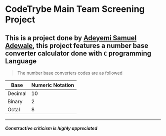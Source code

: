 # CodeTrybe Main Team Screening Project

This is a project done by [Adeyemi Samuel
Adewale](https://www.github.com/Samfrodo9), this project features a number base
converter calculator done with `C` programming Language
---
> The number base converters codes are as followed

| Base | Numeric Notation |
| ---- | --|
|Decimal| 10 |
|Binary| 2 |
|Octal | 8 |

---

##### Constructive criticism is highly appreciated
